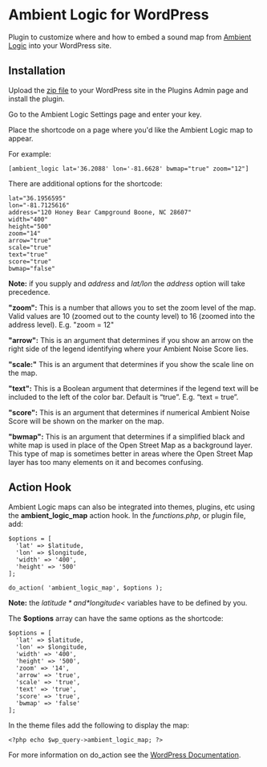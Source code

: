 # Ambient Logic for WordPress

Plugin to customize where and how to embed a sound map from [Ambient Logic](http://www.ambient-logic.com/) into your WordPress site.

## Installation

Upload the [zip file](https://github.com/asommer70/ambient-logic-wordpress/releases) to your WordPress site in the Plugins Admin page and install the plugin.

Go to the Ambient Logic Settings page and enter your key.

Place the shortcode on a page where you'd like the Ambient Logic map to appear.

For example:

```
[ambient_logic lat='36.2088' lon='-81.6628' bwmap="true" zoom="12"]
```

There are additional options for the shortcode:

```
lat="36.1956595"
lon="-81.7125616"
address="120 Honey Bear Campground Boone, NC 28607"
width="400"
height="500"
zoom="14"
arrow="true"
scale="true"
text="true"
score="true"
bwmap="false"
```

**Note:** if you supply and *address* and *lat/lon* the *address* option will take precedence.

**"zoom":** This is a number that allows you to set the zoom level of the map. Valid values are 10 (zoomed out to the county level) to 16 (zoomed into the address level). E.g. "zoom = 12"

**"arrow":** This is an argument that determines if you show an arrow on the right side of the legend identifying where your Ambient Noise Score lies.

**"scale:"** This is an argument that determines if you show the scale line on the map.

**"text":** This is a Boolean argument that determines if the legend text will be included to the left of the color bar. Default is “true”. E.g. “text = true”.

**"score":** This is an argument that determines if numerical Ambient Noise Score will be shown on the marker on the map.

**"bwmap":** This is an argument that determines if a simplified black and white map is used in place of the Open Street Map as a background layer. This type of map is sometimes better in areas where the Open Street Map layer has too many elements on it and becomes confusing.


## Action Hook

Ambient Logic maps can also be integrated into themes, plugins, etc using the **ambient_logic_map** action hook. In the *functions.php*, or plugin file, add:

```
$options = [
  'lat' => $latitude,
  'lon' => $longitude,
  'width' => '400',
  'height' => '500'
];

do_action( 'ambient_logic_map', $options );
```

**Note:** the *$latitude* and *$longitude<* variables have to be defined by you.

The **$options** array can have the same options as the shortcode:

```
$options = [
  'lat' => $latitude,
  'lon' => $longitude,
  'width' => '400',
  'height' => '500',
  'zoom' => '14',
  'arrow' => 'true',
  'scale' => 'true',
  'text' => 'true',
  'score' => 'true',
  'bwmap' => 'false'
];
```

In the theme files add the following to display the map:

```
<?php echo $wp_query->ambient_logic_map; ?>
```

For more information on do_action see the [WordPress Documentation](https://developer.wordpress.org/reference/functions/do_action/).
